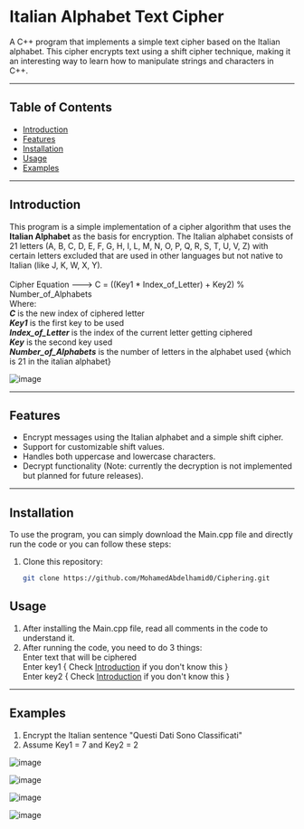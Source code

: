 # Italian Alphabet Text Cipher

A C++ program that implements a simple text cipher based on the Italian alphabet. This cipher encrypts text using a shift cipher technique, making it an interesting way to learn how to manipulate strings and characters in C++.

---

## Table of Contents

- [Introduction](#introduction)
- [Features](#features)
- [Installation](#installation)
- [Usage](#usage)
- [Examples](#examples)


---

## Introduction

This program is a simple implementation of a cipher algorithm that uses the **Italian Alphabet** as the basis for encryption. The Italian alphabet consists of 21 letters (A, B, C, D, E, F, G, H, I, L, M, N, O, P, Q, R, S, T, U, V, Z) with certain letters excluded that are used in other languages but not native to Italian (like J, K, W, X, Y). <br> 
<br> 
Cipher Equation ---> C = ((Key1 * Index_of_Letter) + Key2) % Number_of_Alphabets <br>
Where: <br> 
***C*** is the new index of ciphered letter <br>
***Key1*** is the first key to be used <br>
***Index_of_Letter*** is the index of the current letter getting ciphered <br> 
***Key*** is the second key used <br> 
***Number_of_Alphabets*** is the number of letters in the alphabet used {which is 21 in the italian alphabet} <br> 


![image](https://github.com/user-attachments/assets/2b10f2e1-cacc-4b72-bed6-27a4769101a0)



---

## Features

- Encrypt messages using the Italian alphabet and a simple shift cipher.
- Support for customizable shift values.
- Handles both uppercase and lowercase characters.
- Decrypt functionality (Note: currently the decryption is not implemented but planned for future releases).

---

## Installation

To use the program, you can simply download the Main.cpp file and directly run the code or you can follow these steps:

1. Clone this repository:
   ```bash
   git clone https://github.com/MohamedAbdelhamid0/Ciphering.git


## Usage
1. After installing the Main.cpp file, read all comments in the code to understand it.
2. After running the code, you need to do 3 things: <br> 
   Enter text that will be ciphered <br>
   Enter key1 { Check [Introduction](#introduction) if you don't know this } <br>
   Enter key2 { Check [Introduction](#introduction) if you don't know this } <br>


---

## Examples

1. Encrypt the Italian sentence "Questi Dati Sono Classificati"
2. Assume Key1 = 7 and Key2 = 2

![image](https://github.com/user-attachments/assets/8a826cb1-c2c6-45b0-b690-cc144f4546f3)

![image](https://github.com/user-attachments/assets/616fc9a2-c588-4441-a0e4-b7d509129fa5)

![image](https://github.com/user-attachments/assets/77e12e33-a037-4e14-b110-7512375e9d4c)

![image](https://github.com/user-attachments/assets/d4b5bc5e-d9a5-4b4c-84fe-5e36b0aaf550)
